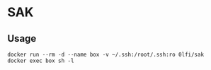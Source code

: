 # SAK 

## Usage
```
docker run --rm -d --name box -v ~/.ssh:/root/.ssh:ro 0lfi/sak
docker exec box sh -l 
```
